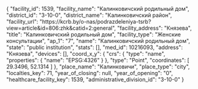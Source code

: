 {
    "facility_id": 1539,
    "facility_name": "Калинковичский родильный дом",
    "district_id": "3-10-0",
    "district_name": "Калинковичский район",
    "facility_url": "https:\/\/kcrb.by\/o-nas\/podrazdeleniya-tsrb?view=article&id=806:zhk&catid=2:general",
    "facility_address": "Князева",
    "title": "Калинковичский родильный дом",
    "facility_type": "Женские консультации",
    "ap_1": "7",
    "name": "Калинковичский родильный дом",
    "state": "public institution",
    "stats": [],
    "med_id": 10216093,
    "address": "Князева",
    "devices": [],
    "coord_x_y": {
        "crs": {
            "type": "name",
            "properties": {
                "name": "EPSG:4326"
            }
        },
        "type": "Point",
        "coordinates": [
            29.3496,
            52.1314
        ]
    },
    "place_name": "Калинковичи",
    "place_type": "city",
    "localties_key": 71,
    "year_of_closing": null,
    "year_of_opening": "0",
    "healthcare_facility_key": 1539,
    "administrative_division_id": "3-10-0"
}